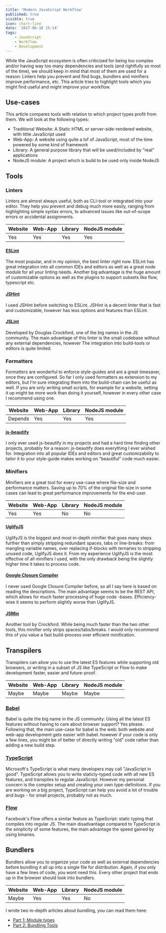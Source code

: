 ```yaml
---
title: 'Modern JavaScript Workflow'
published: true
visible: true
icon: chart-line
date: '2017-06-18 15:14'
tags:
    - JavaScript
    - Workflow
    - Development
---
```


While the JavaScript ecosystem is often criticized for being too complex and/or having way too many dependencies and tools (and rightfully so most of the time), we should keep in mind that most of them are used for a reason: Linters help you prevent and find bugs, bundlers and minifiers improve performance, etc.
This article tries to highlight tools which you might find useful and might improve your workflow.

## Use-cases
This article compares tools with relation to which project types profit from them. We will look at the following types:

- Traditional Website: A Static HTML or server-side-rendered website, with little JavaScript used
- Web-App: A website using quite a lof of JavaScript, most of the time powered by some kind of framework
- Library: A general purpose library that will be used/included by "real" applications
- NodeJS module: A project which is build to be used only inside NodeJS

## Tools

### Linters
Linters are almost always useful, both as CLI-tool or integrated into your editor. They help you prevent and debug much more easily, ranging from highlighting simple syntax errors, to advanced issues like out-of-scope errors or accidental assignments.

| Website | Web-App | Library | NodeJS module |
|---------|---------|---------|---------------|
| Yes     | Yes     | Yes     | Yes           |


#### [ESLint](https://github.com/eslint/eslint)
The most popular, and in my opinion, the best linter right now. ESLint has great integration into all common IDEs and editors as well as a great node module for all your linting needs. Another big advantage is the huge amount of customizable options as well as the plugins to support subsets like flow, typescript etc.

#### [JSHint](https://github.com/jshint/jshint)
I used JSHint before switching to ESLint. JSHint is a decent linter that is fast and customizable, however has less options and features than ESLint.

#### [JSLint](https://github.com/douglascrockford/JSLint)
Developed by Douglas Crockford, one of the big names in the JS community. The main advantage of this linter is the small codebase without any external dependencies, however The integration into build-tools or editors is quite limited.

### Formatters
Formatters are wonderful to enforce style-guides and are a great timesaver, once they are configured. So far I only used formatters as extension to my editors, but I'm sure integrating them into the build-chain can be useful as well.
If you are only writing small scripts, for example for a website, setting it up might be more work than doing it yourself, however in every other case I recommend using one.

| Website | Web-App | Library | NodeJS module |
|---------|---------|---------|---------------|
| Depends | Yes     | Yes     | Yes           |

#### [js-beautify](https://github.com/beautify-web/js-beautify)
I only ever used js-beautify in my projects and had a hard time finding other projects, probably for a reason: js-beautify does everything I ever wished for. Integration into all popular IDEs and editors and great customizability to tailor it to your style-guide makes working on "beautiful" code much easier.

### Minifiers
Minifiers are a great tool for every use-case where file-size and performance matters. Saving up to 70% of the original file-size in some cases can lead to great performance improvements for the end-user.

| Website | Web-App | Library | NodeJS module |
|---------|---------|---------|---------------|
| Yes     | Yes     | No      | No            |

#### [UglifyJS](https://github.com/mishoo/UglifyJS2)
UglifyJS is the biggest and most in-depth minifier that goes many steps further than simply stripping redundant spaces, tabs or line-breaks:
from mangling variable names, over replacing if-blocks with ternaries to stripping unused code, UglifyJS does it. From my experience UglifyJS is the most effective of all minifiers I used, with the only drawback being the slightly higher time it takes to process code.

#### [Google Closure Compiler](https://developers.google.com/closure/compiler/)
I never used Google Closure Compiler before, so all I say here is based on reading the descriptions.
The main advantage seems to be the REST API, which allows for much faster processing of huge code -bases.
Efficiency-wise it seems to perform slightly worse than UglifyJS.

#### [JSMin](https://github.com/douglascrockford/JSMin)
Another tool by Crockford.
While being much faster than the two other tools, this minifier only strips spaces/tabs/breaks. I would only recommend this of you value a fast build-process over efficient minification.


## Transpilers
Transpilers can allow you to use the latest ES features while supporting old browsers, or writing in a subset of JS like TypeScript or Flow to make development faster, easier and future-proof.

| Website | Web-App | Library | NodeJS module |
|---------|---------|---------|---------------|
| Maybe   | Maybe   | Maybe   | Maybe         |

### [Babel](https://github.com/babel/babel)
Babel is quite the big name in the JS community: Using all the latest ES features without having to care about browser support? Yes please.
Following that, the main use-case for babel is the web: both website and web-app development gets easier with babel. however if your code is only a few lines, you might be of better of directly writing "old" code rather than adding a new build step.

### [TypeScript](https://github.com/microsoft/typescript)
Microsoft's TypeScript is what many developers may call "JavaScript in good". TypeScript allows you to write staticly-typed code with all new ES features, and transpiles to regular JavaScript. However my personal concern is the complex setup and creating your own type-definitions. If you are working on a big project, TypeScript can help you avoid a lot of trouble and bugs - for small projects, probably not as much.

### [Flow](https://github.com/facebook/flow)
Facebook's Flow offers a similar feature as TypeScript: static typing that compiles into regular JS. The main disadvantage compared to TypeScript is the simplicity of some features, the main advantage the speed gained by using binaries.

## Bundlers
Bundlers allow you to organize your code as well as external dependencies before bundling it all up into a single file for distribution. Again, if you only have a few lines of code, you wont need this. Every other project that ends up in the browser should look into bundlers.

| Website | Web-App | Library | NodeJS module |
|---------|---------|---------|---------------|
| Maybe   | Yes     | Yes     | No            |

I wrote two in-depth articles about bundling, you can read them here:

- [Part 1: Module types](https://f-rilling.com/getting-into-javascript-building-and-bundling-part-1-modules)
- [Part 2: Bundling Tools](https://f-rilling.com/getting-into-javascript-building-and-bundling-part-2-bundling-tools)
